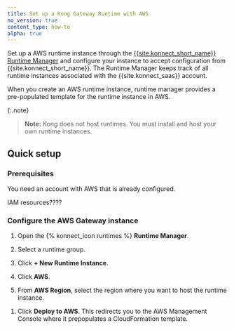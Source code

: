 ```yaml
---
title: Set up a Kong Gateway Runtime with AWS
no_version: true
content_type: how-to
alpha: true
---
```


Set up a AWS runtime instance through the
[{{site.konnect_short_name}} Runtime Manager](/konnect/runtime-manager) and
configure your instance to accept configuration from
{{site.konnect_short_name}}. The Runtime Manager keeps track of all runtime
instances associated with the {{site.konnect_saas}} account.

When you create an AWS runtime instance, runtime manager provides a pre-populated template for the runtime instance in AWS.

{:.note}
> **Note:** Kong does not host runtimes. You must install and host your own
runtime instances.

## Quick setup

### Prerequisites

You need an account with AWS that is already configured. <!-- Does this need certain permissions or certain settings configured? -->

IAM resources????

### Configure the AWS Gateway instance

1. Open the {% konnect_icon runtimes %} **Runtime Manager**.

1. Select a runtime group.

1. Click **+ New Runtime Instance**.

1. Click **AWS**.

1. From **AWS Region**, select the region where you want to host the runtime instance.

<!-- Or can we do just a "configure the fields on the page" ?-->

1. Click **Deploy to AWS**. 
This redirects you to the AWS Management Console where it prepopulates a CloudFormation template. 
